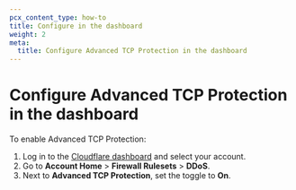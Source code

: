 ```yaml
---
pcx_content_type: how-to
title: Configure in the dashboard
weight: 2
meta:
  title: Configure Advanced TCP Protection in the dashboard
---
```


# Configure Advanced TCP Protection in the dashboard

To enable Advanced TCP Protection:

1. Log in to the [Cloudflare dashboard](https://dash.cloudflare.com) and select your account.
2. Go to **Account Home** > **Firewall Rulesets** > **DDoS**.
3. Next to **Advanced TCP Protection**, set the toggle to **On**.
